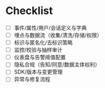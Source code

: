# Checklist

- [ ] 事件/属性/用户/会话定义与字典
- [ ] 埋点与数据流（收集/清洗/存储/权限）
- [ ] 标识与匿名化/去标识策略
- [ ] 监控/校验与抽样审计
- [ ] 仪表盘与告警阈值配置
- [ ] 隐私合规（告知/同意/数据主体权利）
- [ ] SDK/版本与变更管理
- [ ] 异常与修复流程
